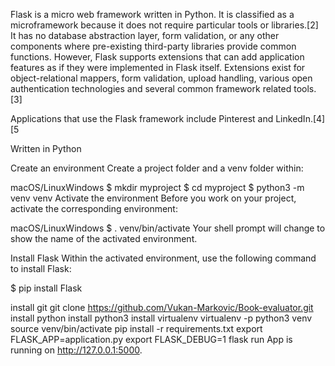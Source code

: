 Flask is a micro web framework written in Python. It is classified as a microframework because it does not require particular tools or libraries.[2] It has no database abstraction layer, form validation, or any other components where pre-existing third-party libraries provide common functions. However, Flask supports extensions that can add application features as if they were implemented in Flask itself. Extensions exist for object-relational mappers, form validation, upload handling, various open authentication technologies and several common framework related tools.[3]

Applications that use the Flask framework include Pinterest and LinkedIn.[4][5


Written in	Python


Create an environment
Create a project folder and a venv folder within:

macOS/LinuxWindows
$ mkdir myproject
$ cd myproject
$ python3 -m venv venv
Activate the environment
Before you work on your project, activate the corresponding environment:

macOS/LinuxWindows
$ . venv/bin/activate
Your shell prompt will change to show the name of the activated environment.

Install Flask
Within the activated environment, use the following command to install Flask:

$ pip install Flask






install git
git clone https://github.com/Vukan-Markovic/Book-evaluator.git
install python
install python3
install virtualenv
virtualenv -p python3 venv
source venv/bin/activate
pip install -r requirements.txt
export FLASK_APP=application.py
export FLASK_DEBUG=1
flask run App is running on http://127.0.0.1:5000.